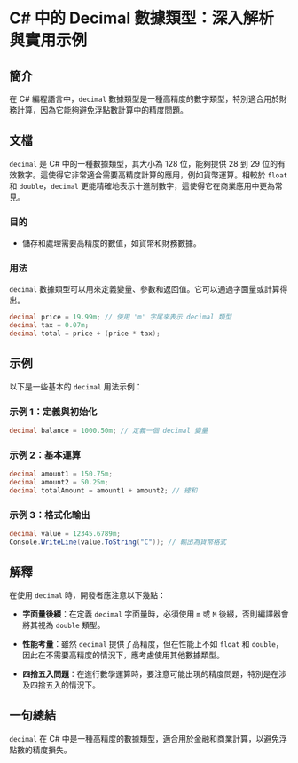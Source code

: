 <!--
Meta Description: # C# 中的 Decimal 數據類型：深入解析與實用示例 ## 簡介 在 C# 編程語言中，`decimal` 數據類型是一種高精度的數字類型，特別適合用於財務計算，因為它能夠避免浮點數計算中的精度問題。 ## 文檔 `decimal` 是 C# 中的一種數據類型，其大小為 128 位，能夠提供...
Meta Keywords: decimal, csharp, double, price, float
-->

# C# 中的 Decimal 數據類型：深入解析與實用示例

## 簡介
在 C# 編程語言中，`decimal` 數據類型是一種高精度的數字類型，特別適合用於財務計算，因為它能夠避免浮點數計算中的精度問題。

## 文檔
`decimal` 是 C# 中的一種數據類型，其大小為 128 位，能夠提供 28 到 29 位的有效數字。這使得它非常適合需要高精度計算的應用，例如貨幣運算。相較於 `float` 和 `double`，`decimal` 更能精確地表示十進制數字，這使得它在商業應用中更為常見。

### 目的
- 儲存和處理需要高精度的數值，如貨幣和財務數據。

### 用法
`decimal` 數據類型可以用來定義變量、參數和返回值。它可以通過字面量或計算得出。

```csharp
decimal price = 19.99m; // 使用 'm' 字尾來表示 decimal 類型
decimal tax = 0.07m;
decimal total = price + (price * tax);
```

## 示例
以下是一些基本的 `decimal` 用法示例：

### 示例 1：定義與初始化
```csharp
decimal balance = 1000.50m; // 定義一個 decimal 變量
```

### 示例 2：基本運算
```csharp
decimal amount1 = 150.75m;
decimal amount2 = 50.25m;
decimal totalAmount = amount1 + amount2; // 總和
```

### 示例 3：格式化輸出
```csharp
decimal value = 12345.6789m;
Console.WriteLine(value.ToString("C")); // 輸出為貨幣格式
```

## 解釋
在使用 `decimal` 時，開發者應注意以下幾點：

- **字面量後綴**：在定義 `decimal` 字面量時，必須使用 `m` 或 `M` 後綴，否則編譯器會將其視為 `double` 類型。
  
- **性能考量**：雖然 `decimal` 提供了高精度，但在性能上不如 `float` 和 `double`，因此在不需要高精度的情況下，應考慮使用其他數據類型。

- **四捨五入問題**：在進行數學運算時，要注意可能出現的精度問題，特別是在涉及四捨五入的情況下。

## 一句總結
`decimal` 在 C# 中是一種高精度的數據類型，適合用於金融和商業計算，以避免浮點數的精度損失。